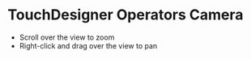 # TouchDesigner Operators Camera

- Scroll over the view to zoom
- Right-click and drag over the view to pan
